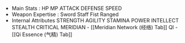 

- Main Stats :
    HP
    MP
    ATTACK
    DEFENSE
    SPEED
- Weapon Expertise :
    Sword
    Staff
    Fist
    Ranged
- Internal Attributes
    STRENGTH
	AGILITY
	STAMINA
	POWER
	INTELLECT
	STEALTH
	CRITICAL
	MERIDIAN - [[Meridian Network (经络) Tab]]
	QI - [[Qi Essence (气精) Tab]]

